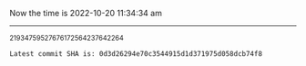 Now the time is 2022-10-20 11:34:34 am

---

<small>21934759527676172564237642264</small>

```txt
Latest commit SHA is: 0d3d26294e70c3544915d1d371975d058dcb74f8
```
